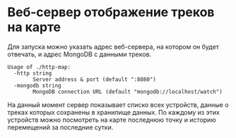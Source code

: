 # Веб-сервер отображение треков на карте

Для запуска можно указать адрес веб-сервера, на котором он будет отвечать, и адрес MongoDB с данными треков.

	Usage of ./http-map:
	  -http string
	    	Server address & port (default ":8080")
	  -mongodb string
	    	MongoDB connection URL (default "mongodb://localhost/watch")

На данный момент сервер показывает списко всех устройств, данные о треках которых сохранены в хранилище данных. По каждому из этих устройств можно посмотреть на карте последнюю точку и историю перемещений за последние сутки.